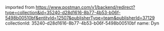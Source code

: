 imported from https://www.postman.com/v1/backend/redirect?type=collection&id=35240-d28d1616-8b77-4b53-b06f-5498b00510bf&entityId=12507&publisherType=team&publisherId=37129
collectionId: 35240-d28d1616-8b77-4b53-b06f-5498b00510bf
name: Dyn